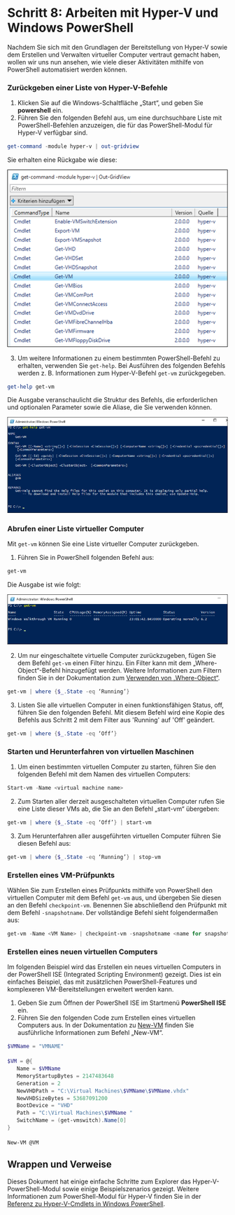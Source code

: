# Schritt 8: Arbeiten mit Hyper-V und Windows PowerShell

Nachdem Sie sich mit den Grundlagen der Bereitstellung von Hyper-V sowie dem Erstellen und Verwalten virtueller Computer vertraut gemacht haben, wollen wir uns nun ansehen, wie viele dieser Aktivitäten mithilfe von PowerShell automatisiert werden können.

### Zurückgeben einer Liste von Hyper-V-Befehle

1.  Klicken Sie auf die Windows-Schaltfläche „Start“, und geben Sie **powershell** ein.
2.  Führen Sie den folgenden Befehl aus, um eine durchsuchbare Liste mit PowerShell-Befehlen anzuzeigen, die für das PowerShell-Modul für Hyper-V verfügbar sind.

 ```powershell
get-command -module hyper-v | out-gridview
 ```
  Sie erhalten eine Rückgabe wie diese:

  ![](media\command_grid.png)

3. Um weitere Informationen zu einem bestimmten PowerShell-Befehl zu erhalten, verwenden Sie `get-help`. Bei Ausführen des folgenden Befehls werden z. B. Informationen zum Hyper-V-Befehl `get-vm` zurückgegeben.

  ```powershell
get-help get-vm
  ```
 Die Ausgabe veranschaulicht die Struktur des Befehls, die erforderlichen und optionalen Parameter sowie die Aliase, die Sie verwenden können.

 ![](media\get_help.png)


### Abrufen einer Liste virtueller Computer

Mit `get-vm` können Sie eine Liste virtueller Computer zurückgeben.

1. Führen Sie in PowerShell folgenden Befehl aus:

 ```powershell
get-vm
 ```
 Die Ausgabe ist wie folgt:

 ![](media\get_vm.png)

2. Um nur eingeschaltete virtuelle Computer zurückzugeben, fügen Sie dem Befehl `get-vm` einen Filter hinzu. Ein Filter kann mit dem „Where-Object“-Befehl hinzugefügt werden. Weitere Informationen zum Filtern finden Sie in der Dokumentation zum [Verwenden von „Where-Object“](https://technet.microsoft.com/en-us/library/ee177028.aspx).

 ```powershell
 get-vm | where {$_.State -eq ‘Running’}
 ```
3.  Listen Sie alle virtuellen Computer in einen funktionsfähigen Status, off, führen Sie den folgenden Befehl. Mit diesem Befehl wird eine Kopie des Befehls aus Schritt 2 mit dem Filter aus 'Running' auf 'Off' geändert.

 ```powershell
 get-vm | where {$_.State -eq ‘Off’}
 ```

### Starten und Herunterfahren von virtuellen Maschinen

1. Um einen bestimmten virtuellen Computer zu starten, führen Sie den folgenden Befehl mit dem Namen des virtuellen Computers:

 ```powershell
 Start-vm -Name <virtual machine name>
 ```

2. Zum Starten aller derzeit ausgeschalteten virtuellen Computer rufen Sie eine Liste dieser VMs ab, die Sie an den Befehl „start-vm“ übergeben:

  ```powershell
 get-vm | where {$_.State -eq ‘Off’} | start-vm
  ```
3. Zum Herunterfahren aller ausgeführten virtuellen Computer führen Sie diesen Befehl aus:

  ```powershell
 get-vm | where {$_.State -eq ‘Running’} | stop-vm
  ```

### Erstellen eines VM-Prüfpunkts

Wählen Sie zum Erstellen eines Prüfpunkts mithilfe von PowerShell den virtuellen Computer mit dem Befehl `get-vm` aus, und übergeben Sie diesen an den Befehl `checkpoint-vm`. Benennen Sie abschließend den Prüfpunkt mit dem Befehl `-snapshotname`. Der vollständige Befehl sieht folgendermaßen aus:

 ```powershell
 get-vm -Name <VM Name> | checkpoint-vm -snapshotname <name for snapshot>
 ```
### Erstellen eines neuen virtuellen Computers

Im folgenden Beispiel wird das Erstellen ein neues virtuellen Computers in der PowerShell ISE (Integrated Scripting Environment) gezeigt. Dies ist ein einfaches Beispiel, das mit zusätzlichen PowerShell-Features und komplexeren VM-Bereitstellungen erweitert werden kann.

1. Geben Sie zum Öffnen der PowerShell ISE im Startmenü **PowerShell ISE** ein.
2. Führen Sie den folgenden Code zum Erstellen eines virtuellen Computers aus. In der Dokumentation zu [New-VM](https://technet.microsoft.com/en-us/library/hh848537.aspx) finden Sie ausführliche Informationen zum Befehl „New-VM“.

  ```powershell
 $VMName = "VMNAME"

 $VM = @{
     Name = $VMName 
     MemoryStartupBytes = 2147483648
     Generation = 2
     NewVHDPath = "C:\Virtual Machines\$VMName\$VMName.vhdx"
     NewVHDSizeBytes = 53687091200
     BootDevice = "VHD"
     Path = "C:\Virtual Machines\$VMName "
     SwitchName = (get-vmswitch).Name[0]
 }

 New-VM @VM
  ```

## Wrappen und Verweise

Dieses Dokument hat einige einfache Schritte zum Explorer das Hyper-V-PowerShell-Modul sowie einige Beispielszenarios gezeigt. Weitere Informationen zum PowerShell-Modul für Hyper-V finden Sie in der [Referenz zu Hyper-V-Cmdlets in Windows PowerShell](https://technet.microsoft.com/%5Clibrary/Hh848559.aspx).






<!--HONumber=Feb16_HO4-->


